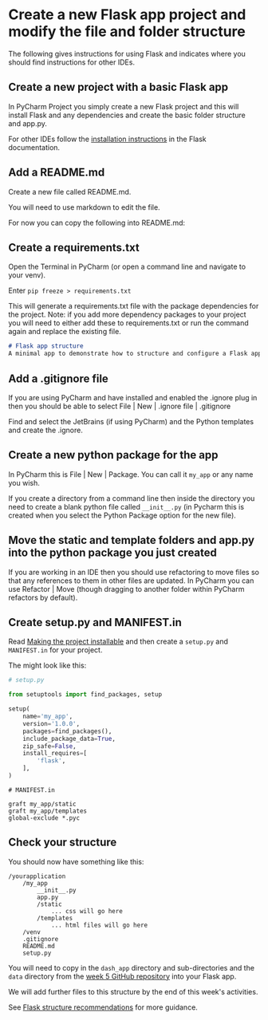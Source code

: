 # Create a new Flask app project and modify the file and folder structure
The following gives instructions for using Flask and indicates where you should find instructions for other IDEs.

## Create a new project with a basic Flask app
In PyCharm Project you simply create a new Flask project and this will install Flask and any dependencies and create the basic folder structure and app.py.

For other IDEs follow the [installation instructions](https://flask.palletsprojects.com/en/1.1.x/installation/#install-flask) in the Flask documentation.

## Add a README.md
Create a new file called README.md.

You will need to use markdown to edit the file.

For now you can copy the following into README.md:

## Create a requirements.txt
Open the Terminal in PyCharm (or open a command line and navigate to your venv).

Enter `pip freeze > requirements.txt`

This will generate a requirements.txt file with the package dependencies for the project. Note: if you add more dependency packages to your project you will need to either add these to requirements.txt or run the command again and replace the existing file.

```markdown
# Flask app structure
A minimal app to demonstrate how to structure and configure a Flask app.
```

## Add a .gitignore file
If you are using PyCharm and have installed and enabled the .ignore plug in then you should be able to select File | New | .ignore file | .gitignore

Find and select the JetBrains (if using PyCharm) and the Python templates and create the .ignore.

## Create a new python package for the app
In PyCharm this is File | New | Package. You can call it `my_app` or any name you wish.

If you create a directory from a command line then inside the directory you need to create a blank python file called `__init__.py` (in Pycharm this is created when you select the Python Package option for the new file).

## Move the static and template folders and app.py into the python package you just created
If you are working in an IDE then you should use refactoring to move files so that any references to them in other files are updated. 
In PyCharm you can use Refactor | Move (though dragging to another folder within PyCharm refactors by default).

## Create setup.py and MANIFEST.in
Read [Making the project installable](https://flask.palletsprojects.com/en/1.1.x/tutorial/install/) and then create a `setup.py` and `MANIFEST.in` for your project.

The might look like this:
```python
# setup.py

from setuptools import find_packages, setup

setup(
    name='my_app',
    version='1.0.0',
    packages=find_packages(),
    include_package_data=True,
    zip_safe=False,
    install_requires=[
        'flask',
    ],
)
```
```text
# MANIFEST.in

graft my_app/static
graft my_app/templates
global-exclude *.pyc
```

## Check your structure
You should now have something like this:
```
/yourapplication
    /my_app
        __init__.py
        app.py
        /static
            ... css will go here
        /templates
            ... html files will go here
    /venv
    .gitignore
    README.md
    setup.py
```

You will need to copy in the `dash_app` directory and sub-directories and the `data` directory from the [week 5 GitHub repository](https://github.com/nicholsons/comp0034_week5) into your Flask app.

We will add further files to this structure by the end of this week's activities.

See [Flask structure recommendations](https://flask.palletsprojects.com/en/1.1.x/patterns/packages/) for more guidance.
